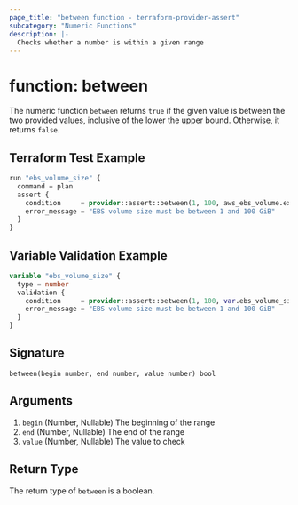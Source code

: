 ```yaml
---
page_title: "between function - terraform-provider-assert"
subcategory: "Numeric Functions"
description: |-
  Checks whether a number is within a given range
---
```


# function: between



The numeric function `between` returns `true` if the given value is between the two provided values, inclusive of the lower the upper bound. Otherwise, it returns `false`.

## Terraform Test Example

```terraform
run "ebs_volume_size" {
  command = plan
  assert {
    condition     = provider::assert::between(1, 100, aws_ebs_volume.example.size)
    error_message = "EBS volume size must be between 1 and 100 GiB"
  }
}
```

## Variable Validation Example

```terraform
variable "ebs_volume_size" {
  type = number
  validation {
    condition     = provider::assert::between(1, 100, var.ebs_volume_size)
    error_message = "EBS volume size must be between 1 and 100 GiB"
  }
}
```

## Signature

<!-- signature generated by tfplugindocs -->
```text
between(begin number, end number, value number) bool
```

## Arguments

<!-- arguments generated by tfplugindocs -->
1. `begin` (Number, Nullable) The beginning of the range
1. `end` (Number, Nullable) The end of the range
1. `value` (Number, Nullable) The value to check


## Return Type

The return type of `between` is a boolean.

